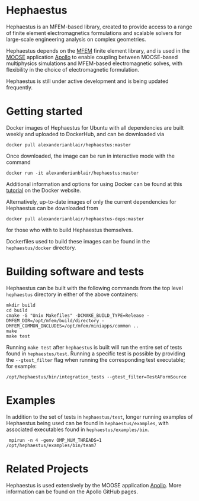 # Hephaestus
Hephaestus is an MFEM-based library, created to provide access to a range of finite element electromagnetics formulations and scalable solvers for large-scale engineering analysis on complex geometries.

Hephaestus depends on the [MFEM](https://mfem.org/) finite element library, and is used in the [MOOSE](https://github.com/idaholab/moose) application [Apollo](https://github.com/aurora-multiphysics/apollo) to enable coupling between MOOSE-based multiphysics simulations and MFEM-based electromagnetic solves, with flexibility in the choice of electromagnetic formulation.

Hephaestus is still under active development and is being updated frequently.
# Getting started
Docker images of Hephaestus for Ubuntu with all dependencies are built weekly and uploaded to DockerHub, and
can be downloaded via
```
docker pull alexanderianblair/hephaestus:master
```
Once downloaded, the image can be run in interactive mode with the command
```
docker run -it alexanderianblair/hephaestus:master
```
Additional information and options for using Docker can be found at this [tutorial](https://docs.docker.com/get-started/) on the Docker website.

Alternatively, up-to-date images of only the current dependencies for Hephaestus can be downloaded from
```
docker pull alexanderianblair/hephaestus-deps:master
```
for those who with to build Hephaestus themselves.

Dockerfiles used to build these images can be found in the `hephaestus/docker` directory.
# Building software and tests
Hephaestus can be built with the following commands from the top level `hephaestus` directory in either of the above containers:

    mkdir build
    cd build
    cmake -G "Unix Makefiles" -DCMAKE_BUILD_TYPE=Release -DMFEM_DIR=/opt/mfem/build/directory -DMFEM_COMMON_INCLUDES=/opt/mfem/miniapps/common ..
    make
    make test

Running `make test` after `hephaestus` is built will run the entire set of tests found in `hephaestus/test`. Running a specific test is possible by providing the `--gtest_filter` flag when running the corresponding test executable; for example:
```
/opt/hephaestus/bin/integration_tests --gtest_filter=TestAFormSource
```
# Examples
In addition to the set of tests in `hephaestus/test`, longer running examples of Hephaestus being used can be found in `hephaestus/examples`, with associated executables found in `hephaestus/examples/bin`.
```
 mpirun -n 4 -genv OMP_NUM_THREADS=1 /opt/hephaestus/examples/bin/team7
```
# Related Projects
Hephaestus is used extensively by the MOOSE application [Apollo](https://github.com/aurora-multiphysics/apollo). More information can be found on the Apollo GitHub pages.
